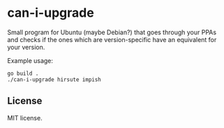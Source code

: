 # can-i-upgrade

Small program for Ubuntu (maybe Debian?) that goes through your PPAs and checks if the ones which are version-specific have an equivalent for your version.

Example usage:

	go build .
	./can-i-upgrade hirsute impish

## License

MIT license.
